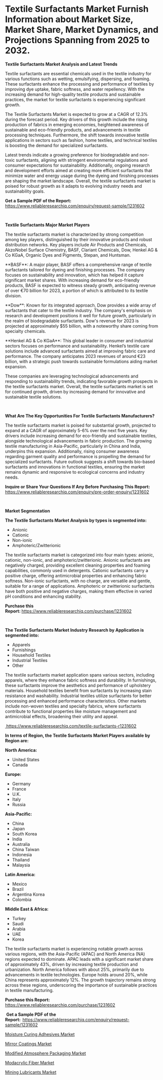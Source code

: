 <p><h1>Textile Surfactants Market Furnish Information about Market Size, Market Share, Market Dynamics, and Projections Spanning from 2025 to 2032.</h1></p><p><strong>Textile Surfactants Market Analysis and Latest Trends</strong></p>
<p><p>Textile surfactants are essential chemicals used in the textile industry for various functions such as wetting, emulsifying, dispersing, and foaming. These surfactants enhance the processing and performance of textiles by improving dye uptake, fabric softness, and water repellency. With the increasing demand for high-quality textile products and sustainable practices, the market for textile surfactants is experiencing significant growth.</p><p>The Textile Surfactants Market is expected to grow at a CAGR of 12.3% during the forecast period. Key drivers of this growth include the rising production of fabrics in emerging economies, heightened awareness of sustainable and eco-friendly products, and advancements in textile processing techniques. Furthermore, the shift towards innovative textile applications in sectors such as fashion, home textiles, and technical textiles is boosting the demand for specialized surfactants.</p><p>Latest trends indicate a growing preference for biodegradable and non-toxic surfactants, aligning with stringent environmental regulations and consumer expectations for sustainability. Additionally, ongoing research and development efforts aimed at creating more efficient surfactants that minimize water and energy usage during the dyeing and finishing processes are shaping the market landscape. Overall, the textile surfactants market is poised for robust growth as it adapts to evolving industry needs and sustainability goals.</p></p>
<p><strong>Get a Sample PDF of the Report:&nbsp;</strong> <a href="https://www.reliableresearchiq.com/enquiry/request-sample/1231602?utm_campaign=1876&utm_medium=2&utm_source=Github&utm_content=ia&utm_term=02042025&utm_id=textile-surfactants">https://www.reliableresearchiq.com/enquiry/request-sample/1231602</a></p>
<p>&nbsp;</p>
<p><strong>Textile Surfactants Major Market Players</strong></p>
<p><p>The textile surfactants market is characterized by strong competition among key players, distinguished by their innovative products and robust distribution networks. Key players include Air Products and Chemicals, AkzoNobel Surface Chemistry, BASF, Clariant Chemicals, Dow, Henkel AG & Co KGaA, Organic Dyes and Pigments, Stepan, and Huntsman.</p><p>**BASF**: A major player, BASF offers a comprehensive range of textile surfactants tailored for dyeing and finishing processes. The company focuses on sustainability and innovation, which has helped it capture significant market shares. With increasing demand for eco-friendly products, BASF is expected to witness steady growth, anticipating revenue of over €70 billion for 2023, a portion of which is attributed to its textile division.</p><p>**Dow**: Known for its integrated approach, Dow provides a wide array of surfactants that cater to the textile industry. The company's emphasis on research and development positions it well for future growth, particularly in the realm of biodegradable surfactants. Dow's revenue for 2023 is projected at approximately $55 billion, with a noteworthy share coming from specialty chemicals.</p><p>**Henkel AG & Co KGaA**: This global leader in consumer and industrial sectors focuses on performance and sustainability. Henkel’s textile care solutions include advanced surfactants aimed at improving fabric care and performance. The company anticipates 2023 revenues of around €23 billion, with a strategic push towards sustainable formulations aiding market expansion.</p><p>These companies are leveraging technological advancements and responding to sustainability trends, indicating favorable growth prospects in the textile surfactants market. Overall, the textile surfactants market is set for continued growth, driven by increasing demand for innovative and sustainable textile solutions.</p></p>
<p>&nbsp;</p>
<p><strong>What Are The Key Opportunities For Textile Surfactants Manufacturers?</strong></p>
<p><p>The textile surfactants market is poised for substantial growth, projected to expand at a CAGR of approximately 5-6% over the next five years. Key drivers include increasing demand for eco-friendly and sustainable textiles, alongside technological advancements in fabric production. The growing textile manufacturing in Asia-Pacific, particularly in China and India, underpins this expansion. Additionally, rising consumer awareness regarding garment quality and performance is propelling the demand for specialized surfactants. Future outlook suggests a shift towards bio-based surfactants and innovations in functional textiles, ensuring the market remains dynamic and responsive to ecological concerns and industry needs.</p></p>
<p><strong>Inquire or Share Your Questions If Any Before Purchasing This Report:</strong> <a href="https://www.reliableresearchiq.com/enquiry/pre-order-enquiry/1231602?utm_campaign=1876&utm_medium=2&utm_source=Github&utm_content=ia&utm_term=02042025&utm_id=textile-surfactants">https://www.reliableresearchiq.com/enquiry/pre-order-enquiry/1231602</a></p>
<p>&nbsp;</p>
<p><strong>Market Segmentation</strong></p>
<p><strong>The Textile Surfactants Market Analysis by types is segmented into:</strong></p>
<p><ul><li>Anionic</li><li>Cationic</li><li>Non-ionic</li><li>Amphoteric/Zwitterionic</li></ul></p>
<p><p>The textile surfactants market is categorized into four main types: anionic, cationic, non-ionic, and amphoteric/zwitterionic. Anionic surfactants are negatively charged, providing excellent cleaning properties and foaming capabilities, commonly used in detergents. Cationic surfactants carry a positive charge, offering antimicrobial properties and enhancing fabric softness. Non-ionic surfactants, with no charge, are versatile and gentle, suitable for a range of applications. Amphoteric or zwitterionic surfactants have both positive and negative charges, making them effective in varied pH conditions and enhancing stability.</p></p>
<p><strong>Purchase this Report:&nbsp;</strong><a href="https://www.reliableresearchiq.com/purchase/1231602?utm_campaign=1876&utm_medium=2&utm_source=Github&utm_content=ia&utm_term=02042025&utm_id=textile-surfactants">https://www.reliableresearchiq.com/purchase/1231602</a></p>
<p>&nbsp;</p>
<p><strong>The Textile Surfactants Market Industry Research by Application is segmented into:</strong></p>
<p><ul><li>Apparels</li><li>Furnishings</li><li>Household Textiles</li><li>Industrial Textiles</li><li>Other</li></ul></p>
<p><p>The textile surfactants market application spans various sectors, including apparels, where they enhance fabric softness and durability. In furnishings, these surfactants improve the aesthetics and performance of upholstery materials. Household textiles benefit from surfactants by increasing stain resistance and washability. Industrial textiles utilize surfactants for better processing and enhanced performance characteristics. Other markets include non-woven textiles and specialty fabrics, where surfactants contribute to functional properties like moisture management and antimicrobial effects, broadening their utility and appeal.</p></p>
<p><a href="https://www.reliableresearchiq.com/textile-surfactants-r1231602?utm_campaign=1876&utm_medium=2&utm_source=Github&utm_content=ia&utm_term=02042025&utm_id=textile-surfactants">&nbsp;https://www.reliableresearchiq.com/textile-surfactants-r1231602</a></p>
<p><strong>In terms of Region, the Textile Surfactants Market Players available by Region are:</strong></p>
<p>
    <p> <strong> North America: </strong>
        <ul>
            <li>United States</li>
            <li>Canada</li>
        </ul>
        </p> 
    <p> <strong> Europe: </strong>
        <ul>
            <li>Germany</li>
            <li>France</li>
            <li>U.K.</li>
            <li>Italy</li>
            <li>Russia</li>
        </ul>
        </p> 
    <p> <strong> Asia-Pacific: </strong>
        <ul>
            <li>China</li>
            <li>Japan</li>
            <li>South Korea</li>
            <li>India</li>
            <li>Australia</li>
            <li>China Taiwan</li>
            <li>Indonesia</li>
            <li>Thailand</li>
            <li>Malaysia</li>
        </ul>
        </p> 
    <p> <strong> Latin America: </strong>
        <ul>
            <li>Mexico</li>
            <li>Brazil</li>
            <li>Argentina Korea</li>
            <li>Colombia</li>
        </ul>
        </p> 
    <p> <strong> Middle East & Africa: </strong>
        <ul>
            <li>Turkey</li>
            <li>Saudi</li>
            <li>Arabia</li>
            <li>UAE</li>
            <li>Korea</li>
        </ul>
    </p>
    </p>
<p><p>The textile surfactants market is experiencing notable growth across various regions, with the Asia-Pacific (APAC) and North America (NA) regions expected to dominate. APAC leads with a significant market share of approximately 43%, driven by increasing textile production and urbanization. North America follows with about 25%, primarily due to advancements in textile technologies. Europe holds around 20%, while China represents approximately 12%. The growth trajectory remains strong across these regions, underscoring the importance of sustainable practices in textile manufacturing.</p></p>
<p><strong>Purchase this Report: </strong><a href="https://www.reliableresearchiq.com/purchase/1231602?utm_campaign=1876&utm_medium=2&utm_source=Github&utm_content=ia&utm_term=02042025&utm_id=textile-surfactants">https://www.reliableresearchiq.com/purchase/1231602</a></p>
<p>&nbsp;<strong>Get a Sample PDF of the Report:&nbsp;&nbsp;</strong><a href="https://www.reliableresearchiq.com/enquiry/request-sample/1231602?utm_campaign=1876&utm_medium=2&utm_source=Github&utm_content=ia&utm_term=02042025&utm_id=textile-surfactants">https://www.reliableresearchiq.com/enquiry/request-sample/1231602</a></p>
<p><strong></strong></p>
<p><p><a href="https://github.com/drissahrouk/Market-Research-Report-List-1/blob/main/moisture-curing-adhesives-market.md?utm_campaign=1876&utm_medium=2&utm_source=Github&utm_content=ia&utm_term=02042025&utm_id=textile-surfactants">Moisture Curing Adhesives Market</a></p><p><a href="https://github.com/haklagjbj/Market-Research-Report-List-1/blob/main/mirror-coatings-market.md?utm_campaign=1876&utm_medium=2&utm_source=Github&utm_content=ia&utm_term=02042025&utm_id=textile-surfactants">Mirror Coatings Market</a></p><p><a href="https://github.com/habyoneub/Market-Research-Report-List-1/blob/main/modified-atmosphere-packaging-market.md?utm_campaign=1876&utm_medium=2&utm_source=Github&utm_content=ia&utm_term=02042025&utm_id=textile-surfactants">Modified Atmosphere Packaging Market</a></p><p><a href="https://github.com/kemauteve/Market-Research-Report-List-1/blob/main/modacrylic-fiber-market.md?utm_campaign=1876&utm_medium=2&utm_source=Github&utm_content=ia&utm_term=02042025&utm_id=textile-surfactants">Modacrylic Fiber Market</a></p><p><a href="https://github.com/latilsmickl8/Market-Research-Report-List-1/blob/main/mining-lubricants-market.md?utm_campaign=1876&utm_medium=2&utm_source=Github&utm_content=ia&utm_term=02042025&utm_id=textile-surfactants">Mining Lubricants Market</a></p></p>